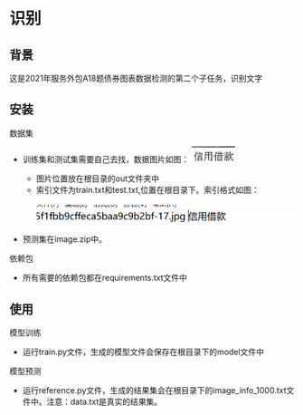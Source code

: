 识别
=
背景
--
这是2021年服务外包A18题债券图表数据检测的第二个子任务，识别文字

安装
--
数据集
* 训练集和测试集需要自己去找，数据图片如图：![image](./imageforreadme/数据集图片.jpg)
  * 图片位置放在根目录的out文件夹中
  * 索引文件为train.txt和test.txt,位置在根目录下。索引格式如图：<br><br>
![image](./imageforreadme/索引格式.png)<br>

* 预测集在image.zip中。

依赖包
* 所有需要的依赖包都在requirements.txt文件中

使用
--
模型训练
* 运行train.py文件，生成的模型文件会保存在根目录下的model文件中

模型预测
* 运行reference.py文件，生成的结果集会在根目录下的image_info_1000.txt文件中。注意：data.txt是真实的结果集。




